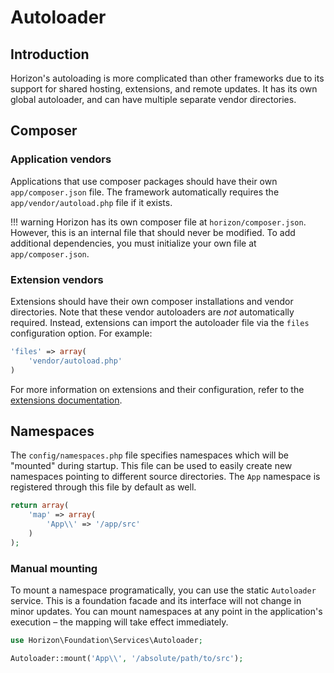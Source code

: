 # Autoloader

## Introduction

Horizon's autoloading is more complicated than other frameworks due to its support for shared hosting, extensions, and
remote updates. It has its own global autoloader, and can have multiple separate vendor directories.

## Composer

### Application vendors

Applications that use composer packages should have their own `app/composer.json` file. The framework automatically
requires the `app/vendor/autoload.php` file if it exists.

!!! warning
	Horizon has its own composer file at `horizon/composer.json`. However, this is an internal file that should never
	be modified. To add additional dependencies, you must initialize your own file at `app/composer.json`.

### Extension vendors

Extensions should have their own composer installations and vendor directories. Note that these vendor autoloaders are
_not_ automatically required. Instead, extensions can import the autoloader file via the `files` configuration option.
For example:

```php
'files' => array(
    'vendor/autoload.php'
)
```

For more information on extensions and their configuration, refer to the
[extensions documentation](../essentials/extensions.md).

## Namespaces

The `config/namespaces.php` file specifies namespaces which will be "mounted" during startup. This file can be used to
easily create new namespaces pointing to different source directories. The `App` namespace is registered through this
file by default as well.

```php title="config/namespaces.php"
return array(
    'map' => array(
        'App\\' => '/app/src'
    )
);
```

### Manual mounting

To mount a namespace programatically, you can use the static `Autoloader` service. This is a foundation facade and its
interface will not change in minor updates. You can mount namespaces at any point in the application's execution – the
mapping will take effect immediately.

```php
use Horizon\Foundation\Services\Autoloader;

Autoloader::mount('App\\', '/absolute/path/to/src');
```
